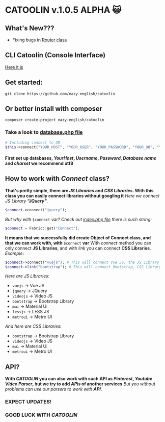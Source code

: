 # CATOOLIN v.1.0.5 ALPHA :smiley_cat: 
## What's New???
* Fixing bugs in [Router class](https://github.com/eazy-english/catoolin/blob/master/lib/router.php)
## CLI Catoolin (Console Interface)
[Here it is](https://github.com/eazy-english/catoo)
## Get started:
`git clone https://github.com/eazy-english/catoolin`
## Or better install with composer
`composer create-project eazy-english/catoolin`
### Take a look to [database.php file](https://github.com/eazy-english/catoolin/blob/master/lib/database.php)
```PHP
# Including connect to DB
$this->connect("YOUR_HOST", "YOUR_USER", "YOUR_PASSWORD", "YOUR_DB", "YOUR_DB_CHARSET");
```
#### First set up databases, *YourHost*, *Username*, *Password*, *Database name* and *charset* we recommend utf8

## How to work with *Connect* class?
**That's pretty simple, there are *JS Libraries* and *CSS Libraries*. With this class you can easily connect libraries without googling it**
*Here we connect JS Library **"JQuery"**.*
```PHP
$connect->connect("jquery");
```
*But why with* `$connect` *var? Check out [index.php file](https://github.com/eazy-english/catoolin/blob/master/index.php) there is such string:*
```PHP
$connect = Fabric::get("Connect");
```
**It means that we successfully did create Object of Connect class, and that we can work with, with** `$connect` **var**
With *connect* method you can only connect **JS Libraries**, and with *link* you can connect **CSS Libraries**. 
*Example*:
```PHP
$connect->connect("vuejs"); # This will connect Vue JS, the JS Library
$connect->link("bootstrap"); # This will connect Bootstrap, CSS Library
```
*Here are JS Libraries*:
* `vuejs` -> Vue JS
* `jquery` -> JQuery
* `videojs` -> Video JS
* `bootstrap` -> Bootstrap Library
* `mui` -> Material UI
* `lessjs` -> LESS JS
* `metroui` -> Metro UI

*And here are CSS Libraries*:
* `bootstrap` -> Bootstrap Library
* `videojs` -> Video JS
* `mui` -> Material UI
* `metroui` -> Metro UI

## API?
**With *CATOOLIN* you can also work with such API as *Pinterest*, *Youtube Video Parser*, but we try to add *APIs* of another services**
*But you without problems can use our parsers to work with **API**.*

### EXPECT UPDATES! 
### GOOD LUCK WITH *CATOOLIN*
